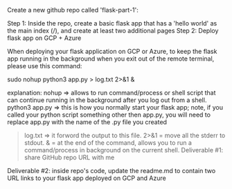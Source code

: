 Create a new github repo called 'flask-part-1': 

Step 1: Inside the repo, create a basic flask app that has a 'hello world' as the main index (/), and create at least two additional pages
Step 2: Deploy flask app on GCP + Azure 

When deploying your flask application on GCP or Azure, to keep the flask app running in the background when you exit out of the remote terminal, please use this command: 


sudo nohup python3 app.py > log.txt 2>&1 &


explanation: 
nohup => allows to run command/process or shell script that can continue running in the background after you log out from a shell.
python3 app.py => this is how you normally start your flask app; note, if you called your python script something other then app.py, you will need to replace app.py with the name of the .py file you created 
> log.txt => it forword the output to this file.
2>&1 = move all the stderr to stdout.
& = at the end of the command, allows you to run a command/process in background on the current shell.
Deliverable #1: share GitHub repo URL with me

Deliverable #2: inside repo's code, update the readme.md to contain two
URL links to your flask app deployed on GCP and Azure